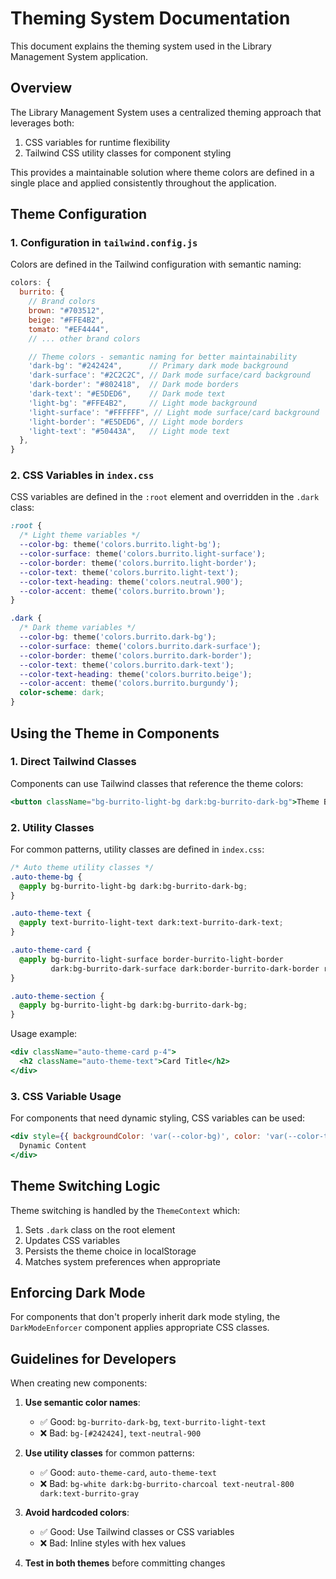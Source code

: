 # Theming System Documentation

This document explains the theming system used in the Library Management System application.

## Overview

The Library Management System uses a centralized theming approach that leverages both:
1. CSS variables for runtime flexibility 
2. Tailwind CSS utility classes for component styling

This provides a maintainable solution where theme colors are defined in a single place and applied consistently throughout the application.

## Theme Configuration

### 1. Configuration in `tailwind.config.js`

Colors are defined in the Tailwind configuration with semantic naming:

```javascript
colors: {
  burrito: {
    // Brand colors
    brown: "#703512",
    beige: "#FFE4B2",
    tomato: "#EF4444",
    // ... other brand colors

    // Theme colors - semantic naming for better maintainability
    'dark-bg': "#242424",      // Primary dark mode background
    'dark-surface': "#2C2C2C", // Dark mode surface/card background
    'dark-border': "#802418",  // Dark mode borders
    'dark-text': "#E5DED6",    // Dark mode text
    'light-bg': "#FFE4B2",     // Light mode background
    'light-surface': "#FFFFFF", // Light mode surface/card background
    'light-border': "#E5DED6", // Light mode borders
    'light-text': "#50443A",   // Light mode text
  },
}
```

### 2. CSS Variables in `index.css`

CSS variables are defined in the `:root` element and overridden in the `.dark` class:

```css
:root {
  /* Light theme variables */
  --color-bg: theme('colors.burrito.light-bg');
  --color-surface: theme('colors.burrito.light-surface');
  --color-border: theme('colors.burrito.light-border');
  --color-text: theme('colors.burrito.light-text');
  --color-text-heading: theme('colors.neutral.900');
  --color-accent: theme('colors.burrito.brown');
}

.dark {
  /* Dark theme variables */
  --color-bg: theme('colors.burrito.dark-bg');
  --color-surface: theme('colors.burrito.dark-surface');
  --color-border: theme('colors.burrito.dark-border');
  --color-text: theme('colors.burrito.dark-text');
  --color-text-heading: theme('colors.burrito.beige');
  --color-accent: theme('colors.burrito.burgundy');
  color-scheme: dark;
}
```

## Using the Theme in Components

### 1. Direct Tailwind Classes

Components can use Tailwind classes that reference the theme colors:

```jsx
<button className="bg-burrito-light-bg dark:bg-burrito-dark-bg">Theme Button</button>
```

### 2. Utility Classes

For common patterns, utility classes are defined in `index.css`:

```css
/* Auto theme utility classes */
.auto-theme-bg {
  @apply bg-burrito-light-bg dark:bg-burrito-dark-bg;
}

.auto-theme-text {
  @apply text-burrito-light-text dark:text-burrito-dark-text;
}

.auto-theme-card {
  @apply bg-burrito-light-surface border-burrito-light-border 
         dark:bg-burrito-dark-surface dark:border-burrito-dark-border rounded-lg;
}

.auto-theme-section {
  @apply bg-burrito-light-bg dark:bg-burrito-dark-bg;
}
```

Usage example:
```jsx
<div className="auto-theme-card p-4">
  <h2 className="auto-theme-text">Card Title</h2>
</div>
```

### 3. CSS Variable Usage

For components that need dynamic styling, CSS variables can be used:

```jsx
<div style={{ backgroundColor: 'var(--color-bg)', color: 'var(--color-text)' }}>
  Dynamic Content
</div>
```

## Theme Switching Logic

Theme switching is handled by the `ThemeContext` which:
1. Sets `.dark` class on the root element
2. Updates CSS variables
3. Persists the theme choice in localStorage
4. Matches system preferences when appropriate

## Enforcing Dark Mode

For components that don't properly inherit dark mode styling, the `DarkModeEnforcer` component applies appropriate CSS classes.

## Guidelines for Developers

When creating new components:

1. **Use semantic color names**:
   - ✅ Good: `bg-burrito-dark-bg`, `text-burrito-light-text`
   - ❌ Bad: `bg-[#242424]`, `text-neutral-900`

2. **Use utility classes** for common patterns:
   - ✅ Good: `auto-theme-card`, `auto-theme-text`
   - ❌ Bad: `bg-white dark:bg-burrito-charcoal text-neutral-800 dark:text-burrito-gray`

3. **Avoid hardcoded colors**:
   - ✅ Good: Use Tailwind classes or CSS variables
   - ❌ Bad: Inline styles with hex values

4. **Test in both themes** before committing changes
